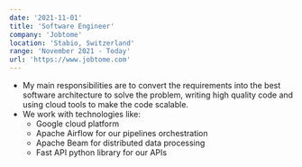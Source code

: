 ```yaml
---
date: '2021-11-01'
title: 'Software Engineer'
company: 'Jobtome'
location: 'Stabio, Switzerland'
range: 'November 2021 - Today'
url: 'https://www.jobtome.com'
---
```


- My main responsibilities are to convert the requirements into the best software architecture to solve the problem, writing high quality code and using cloud tools to make the code scalable.
- We work with technologies like:
  - Google cloud platform
  - Apache Airflow for our pipelines orchestration
  - Apache Beam for distributed data processing
  - Fast API python library for our APIs
